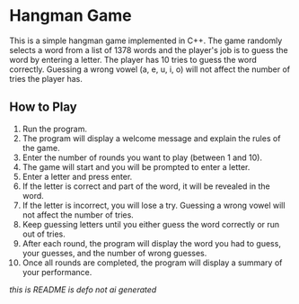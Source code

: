 # Hangman Game

This is a simple hangman game implemented in C++. The game randomly selects a word from a list of 1378 words and the player's job is to guess the word by entering a letter. The player has 10 tries to guess the word correctly. Guessing a wrong vowel (a, e, u, i, o) will not affect the number of tries the player has.

## How to Play

1. Run the program.
2. The program will display a welcome message and explain the rules of the game.
3. Enter the number of rounds you want to play (between 1 and 10).
4. The game will start and you will be prompted to enter a letter.
5. Enter a letter and press enter.
6. If the letter is correct and part of the word, it will be revealed in the word.
7. If the letter is incorrect, you will lose a try. Guessing a wrong vowel will not affect the number of tries.
8. Keep guessing letters until you either guess the word correctly or run out of tries.
9. After each round, the program will display the word you had to guess, your guesses, and the number of wrong guesses.
10. Once all rounds are completed, the program will display a summary of your performance.

_this is README is defo not ai generated_
